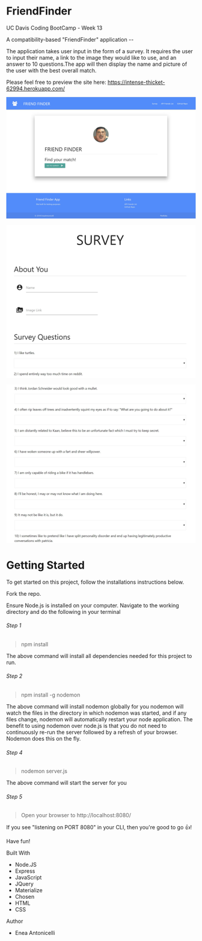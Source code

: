 # FriendFinder



UC Davis Coding BootCamp - Week 13 

A compatibility-based "FriendFinder" application -- 

The application takes user input in the form of a survey. It requires the user to input their name, a link to the image they would like to use, and an answer to 10 questions.The app will then display the name and picture of the user with the best overall match.

Please feel free to preview the site here:
https://intense-thicket-62994.herokuapp.com/

![alt text](app/public/assets/images/HomePageSS.jpg)

![alt text](app/public/assets/images/SurveyPage1SS.jpg)

![alt text](app/public/assets/images/SurveyPage2SS.jpg)

# Getting Started
To get started on this project, follow the installations instructions below.

Fork the repo.

Ensure Node.js is installed on your computer.
Navigate to the working directory and do the following in your terminal

###### Step 1
> npm install

The above command will install all dependencies needed for this project to run.


###### Step 2
> npm install -g nodemon

The above command will install nodemon globally for you
nodemon will watch the files in the directory in which nodemon was started, and if any files change, nodemon will automatically restart your node application. The benefit to using nodemon over node.js is that you do not need to continuously re-run the server followed by a refresh of your browser.
Nodemon does this on the fly.


###### Step 4
> nodemon server.js
> 
The above command will start the server for you


###### Step 5
> Open your browser to http://localhost:8080/

If you see "listening on PORT 8080" in your CLI, then you're good to go :thumbsup:!

Have fun!

Built With
* Node.JS
* Express
* JavaScript
* JQuery
* Materialize
* Chosen
* HTML
* CSS


Author
* Enea Antonicelli